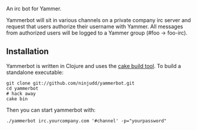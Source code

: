 An irc bot for Yammer.

Yammerbot will sit in various channels on a private company irc server and request that
users authorize their username with Yammer. All messages from authorized users will be
logged to a Yammer group (#foo -> foo-irc).

## Installation

Yammerbot is written in Clojure and uses the [cake build tool](http://github.com/ninjudd/cake).
To build a standalone executable:

    git clone git://github.com/ninjudd/yammerbot.git
    cd yammerbot
    # hack away
    cake bin

Then you can start yammerbot with:

    ./yammerbot irc.yourcompany.com '#channel' -p="yourpassword"
